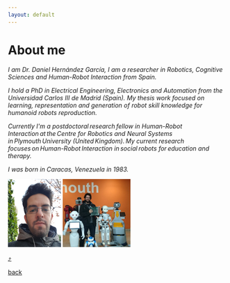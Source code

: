 ```yaml
---
layout: default
---
```


# [](#about-me)About me

_I am Dr. Daniel Hernández García, I am a researcher in Robotics, Cognitive Sciences and Human-Robot Interaction from Spain._

_I hold a PhD in Electrical Engineering, Electronics and Automation from the Universidad Carlos III de Madrid (Spain). My thesis work focused on learning, representation and generation of robot skill knowledge for humanoid robots reproduction._

_Currently I'm a postdoctoral research fellow in Human-Robot Interaction at the Centre for Robotics and Neural Systems in Plymouth University (United Kingdom). My current research focuses on Human-Robot Interaction in social robots for education and therapy._

_I was born in Caracas, Venezuela in 1983._

<!-- In 2007 I graduated in Electronic Engineering from the Universidad Simón Bolívar in Caracas, Venezuela. -->

<!-- In October 2010, I have been awarded the qualification of Master in Robotics and Automation by the Universidad Carlos III de Madrid. -->



![](/images/profile_small.png)
![](/images/profile_with-robots.png)

[:arrow_heading_up:](#about-me)

[back](/)



<!--
As a researcher, I have focused on Human-Robot Interaction, Machine Learning Algorithms and Cognitive Systems, taking part in a number of both, national and European projects.
I worked in the control of Humanoid Robots, principally with the fujitsu HOAP-3 robot platform. I also work in the development of Human-Robot Interfaces to interact with the robot and the implementation of Human-Robot Interaction and Computer Vision algorithms.

I am interested in topics of Human-Robot Interaction, Human-Robot Collaboration and Machine Learning Algorithms, Learning from Demonstration, Knowledge Representation and Reasoning, Artificial Intelligence, Cognitive Systems and Data Analysis. -->
